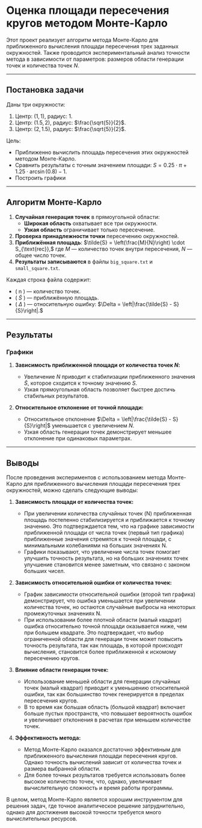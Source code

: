 # Оценка площади пересечения кругов методом Монте-Карло

Этот проект реализует алгоритм метода Монте-Карло для приближенного вычисления площади пересечения трех заданных окружностей. Также проводится экспериментальный анализ точности метода в зависимости от параметров: размеров области генерации точек и количества точек $N$.

---

## Постановка задачи

Даны три окружности:
1. Центр: $(1, 1)$, радиус: $1$.
2. Центр: $(1.5, 2)$, радиус: $\frac{\sqrt{5}}{2}$.
3. Центр: $(2, 1.5)$, радиус: $\frac{\sqrt{5}}{2}$.

Цель:
- Приближенно вычислить площадь пересечения этих окружностей методом Монте-Карло.
- Сравнить результаты с точным значением площади:
  $S = 0.25\cdot \pi + 1.25\cdot\arcsin(0.8) - 1.$
- Построить графики
  
---

## Алгоритм Монте-Карло

1. **Случайная генерация точек** в прямоугольной области:
   - **Широкая область** охватывает все три окружности.
   - **Узкая область** ограничивает только пересечение.
2. **Проверка принадлежности точки** пересечению окружностей.
3. **Приближённая площадь**:
   $\tilde{S} = \left(\frac{M}{N}\right) \cdot S_{\text{rec}},$
   где $M$ — количество точек внутри пересечения, $N$ — общее число точек.
4. **Результаты записываются** в файлы `big_square.txt` и `small_square.txt`.

Каждая строка файла содержит:
- \( n \) — количество точек.
- \( $\tilde{S}$ \) — приближённую площадь.
- \( $\Delta$ \) — относительную ошибку:
  $\Delta = \left|\frac{\tilde{S} - S}{S}\right|.$
---

## Результаты

### Графики
1. **Зависимость приближенной площади от количества точек $N$:**
   - Увеличение $N$ приводит к стабилизации приближенного значения $\tilde{S}$, которое сходится к точному значению $S$.
   - Узкая прямоугольная область позволяет быстрее достичь стабильных результатов.

2. **Относительное отклонение от точной площади:**
   - Относительное отклонение 
     $\Delta = \left|\frac{\tilde{S} - S}{S}\right|$
     уменьшается с увеличением $N$.
   - Узкая область генерации точек демонстрирует меньшее отклонение при одинаковых параметрах.

---

## Выводы

После проведения экспериментов с использованием метода Монте-Карло для приближенного вычисления площади пересечения трех окружностей, можно сделать следующие выводы:

1. **Зависимость площади от количества точек:**
   - При увеличении количества случайных точек (N) приближенная площадь постепенно стабилизируется и приближается к точному значению. Это подтверждается тем, что на графике зависимости приближенной площади от числа точек (первый тип графика) приближенные значения стремятся к точной площади, с минимальными колебаниями на больших значениях N.
   - Графики показывают, что увеличение числа точек помогает улучшить точность результата, но на больших значениях точек улучшение становится менее заметным, что связано с законом больших чисел.

2. **Зависимость относительной ошибки от количества точек:**
   - График зависимости относительной ошибки (второй тип графика) демонстрирует, что ошибка уменьшается при увеличении количества точек, но остаются случайные выбросы на некоторых промежуточных значениях N.
   - При использовании более плотной области (малый квадрат) ошибка относительно точной площади оказывается ниже, чем при большем квадрате. Это подтверждает, что выбор ограниченной области для генерации точек может повысить точность результата, так как площадь, в которой происходят вычисления, становится более приближенной к искомому пересечению кругов.

3. **Влияние области генерации точек:**
   - Использование меньшей области для генерации случайных точек (малый квадрат) приводит к уменьшению относительной ошибки, так как большинство точек генерируется в пределах пересечения кругов.
   - В то время как большая область (большой квадрат) включает больше пустых пространств, что повышает вероятность ошибок и увеличивает отклонения в расчетах при меньшем количестве точек.

4. **Эффективность метода:**
   - Метод Монте-Карло оказался достаточно эффективным для приближенного вычисления площади пересечения кругов. Однако точность вычислений зависит от количества точек и размера выбранной области.
   - Для более точных результатов требуется использовать более высокое количество точек, что, однако, увеличивает вычислительную сложность и время работы программы.

В целом, метод Монте-Карло является хорошим инструментом для решения задач, где точное аналитическое решение затруднительно, однако для достижения высокой точности требуется много вычислительных ресурсов.
